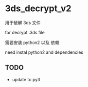 # 3ds_decrypt_v2

用于破解 3ds 文件

for decrypt .3ds file

需要安装 python2 以及 依赖

need instal python2 and dependencies

## TODO 

*  update to py3 
